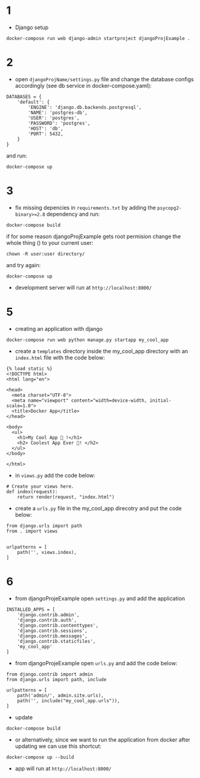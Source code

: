 # 1
* Django setup
```
docker-compose run web django-admin startproject djangoProjExample .
```

# 2
* open `djangoProjName/settings.py` file and change the database configs accordingly (see db service in docker-compose.yaml):
```
DATABASES = {
    'default': {
        'ENGINE': 'django.db.backends.postgresql',
        'NAME': 'postgres-db',
        'USER': 'postgres',
        'PASSWORD': 'postgres',
        'HOST': 'db',
        'PORT': 5432,
    }
}
```

and run:
```
docker-compose up
```

# 3
* fix missing depencies in `requirements.txt` by adding the `psycopg2-binary>=2.8` dependency and run:
```
docker-compose build
```

if for some reason djangoProjExample gets root permision change the whole thing () to your current user:
```
chown -R user:user directory/
```

and try again:
```
docker-compose up
```

* development server will run at `http://localhost:8000/`

# 5
* creating an application with django
```
docker-compose run web python manage.py startapp my_cool_app
```

* create a `templates` directory inside the my_cool_app directory with an `index.html` file with the code below:
```
{% load static %}
<!DOCTYPE html>
<html lang="en">

<head>
  <meta charset="UTF-8">
  <meta name="viewport" content="width=device-width, initial-scale=1.0">
  <title>Docker App</title>
</head>

<body>
  <ul>
    <h1>My Cool App 🐳 !</h1>
    <h2> Coolest App Ever 🌊! </h2>
  </ul>
</body>

</html>
```

* in `views.py` add the code below:
```
# Create your views here.
def index(request):
    return render(request, "index.html")
```

* create a `urls.py` file in the my_cool_app direcotry and put the code below:
```
from django.urls import path
from . import views


urlpatterns = [
    path('', views.index),
]
```

# 6
* from djangoProjeExample open `settings.py` and add the application
```
INSTALLED_APPS = [
    'django.contrib.admin',
    'django.contrib.auth',
    'django.contrib.contenttypes',
    'django.contrib.sessions',
    'django.contrib.messages',
    'django.contrib.staticfiles',
    'my_cool_app'
]
```

* from djangoProjeExample open `urls.py` and add the code below:
```
from django.contrib import admin
from django.urls import path, include

urlpatterns = [
    path('admin/', admin.site.urls),
    path('', include("my_cool_app.urls")),
]
```

* update
```
docker-compose build
```

* or alternatively, since we want to run the application from docker after updating we can use this shortcut:
```
docker-compose up --build
```

* app will run at `http://localhost:8000/`